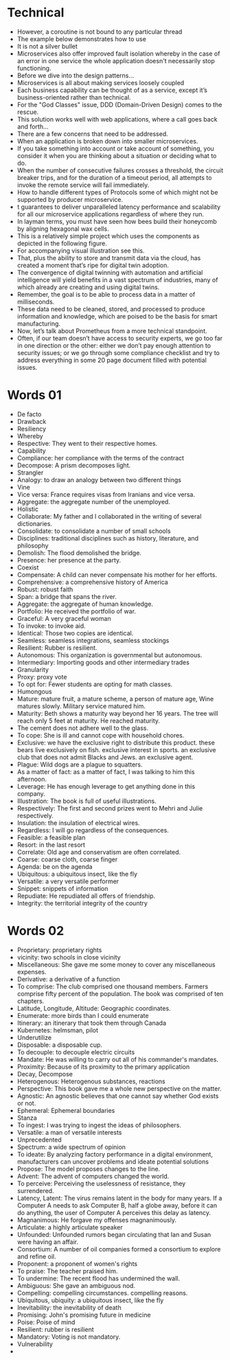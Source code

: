 # Technical

- However, a coroutine is not bound to any particular thread
- The example below demonstrates how to use
- It is not a silver bullet
- Microservices also offer improved fault isolation whereby in the case of an error in one service the whole application doesn't necessarily stop functioning.
- Before we dive into the design patterns...
- Microservices is all about making services loosely coupled
- Each business capability can be thought of as a service, except it’s business-oriented rather than technical.
- For the "God Classes" issue, DDD (Domain-Driven Design) comes to the rescue.
- This solution works well with web applications, where a call goes back and forth...
- There are a few concerns that need to be addressed.
- When an application is broken down into smaller microservices.
- If you take something into account or take account of something, you consider it when you are thinking about a situation or deciding what to do.
- When the number of consecutive failures crosses a threshold, the circuit breaker trips, and for the duration of a timeout period, all attempts to invoke the remote service will fail immediately.
- How to handle different types of Protocols some of which might not be supported by producer microservice.
- t guarantees to deliver unparalleled latency performance and scalability for all our microservice applications regardless of where they run.
- In layman terms, you must have seen how bees build their honeycomb by aligning hexagonal wax cells.
- This is a relatively simple project which uses the components as depicted in the following figure.
- For accompanying visual illustration see this.
- That, plus the ability to store and transmit data via the cloud, has created a moment that’s ripe for digital twin adoption.
- The convergence of digital twinning with automation and artificial intelligence will yield benefits in a vast spectrum of industries, many of which already are creating and using digital twins.
- Remember, the goal is to be able to process data in a matter of milliseconds.
- These data need to be cleaned, stored, and processed to produce information and knowledge, which are poised to be the basis for smart manufacturing.
- Now, let’s talk about Prometheus from a more technical standpoint.
- Often, if our team doesn’t have access to security experts, we go too far in one direction or the other: either we don’t pay enough attention to security issues; or we go through some compliance checklist and try to address everything in some 20 page document filled with potential issues.

# Words 01

- De facto
- Drawback
- Resiliency
- Whereby
- Respective: They went to their respective homes.
- Capability
- Compliance: her compliance with the terms of the contract
- Decompose: A prism decomposes light.
- Strangler
- Analogy: to draw an analogy between two different things
- Vine
- Vice versa: France requires visas from Iranians and vice versa.
- Aggregate: the aggregate number of the unemployed.
- Holistic
- Collaborate: My father and I collaborated in the writing of several dictionaries.
- Consolidate: to consolidate a number of small schools
- Disciplines: traditional disciplines such as history, literature, and philosophy
- Demolish: The flood demolished the bridge.
- Presence: her presence at the party.
- Coexist
- Compensate: A child can never compensate his mother for her efforts.
- Comprehensive: a comprehensive history of America
- Robust: robust faith
- Span: a bridge that spans the river.
- Aggregate: the aggregate of human knowledge.
- Portfolio: He received the portfolio of war.
- Graceful: A very graceful woman
- To invoke: to invoke aid.
- Identical: Those two copies are identical.
- Seamless: seamless integrations, seamless stockings
- Resilient: Rubber is resilient.
- Autonomous: This organization is governmental but autonomous.
- Intermediary: Importing goods and other intermediary trades
- Granularity
- Proxy: proxy vote
- To opt for: Fewer students are opting for math classes.
- Humongous
- Mature: mature fruit, a mature scheme, a person of mature age, Wine matures slowly. Military service matured him.
- Maturity: Beth shows a maturity way beyond her 16 years. The tree will reach only 5 feet at maturity. He reached maturity.
- The cement does not adhere well to the glass.
- To cope: She is ill and cannot cope with household chores.
- Exclusive: we have the exclusive right to distribute this product. these bears live exclusively on fish. exclusive interest in sports. an exclusive club that does not admit Blacks and Jews. an exclusive agent.
- Plague: Wild dogs are a plague to squatters.
- As a matter of fact: as a matter of fact, I was talking to him this afternoon.
- Leverage: He has enough leverage to get anything done in this company.
- Illustration: The book is full of useful illustrations.
- Respectively: The first and second prizes went to Mehri and Julie respectively.
- Insulation: the insulation of electrical wires.
- Regardless: I will go regardless of the consequences.
- Feasible: a feasible plan
- Resort: in the last resort
- Correlate: Old age and conservatism are often correlated.
- Coarse: coarse cloth, coarse finger
- Agenda: be on the agenda
- Ubiquitous: a ubiquitous insect, like the fly
- Versatile: a very versatile performer
- Snippet: snippets of information
- Repudiate: He repudiated all offers of friendship.
- Integrity: the territorial integrity of the country

# Words 02

- Proprietary: proprietary rights
- vicinity: two schools in close vicinity
- Miscellaneous: She gave me some money to cover any miscellaneous expenses.
- Derivative: a derivative of a function
- To comprise: The club comprised one thousand members. Farmers comprise fifty percent of the population. The book was comprised of ten chapters.
- Latitude, Longitude, Altitude: Geographic coordinates.
- Enumerate: more birds than I could enumerate
- Itinerary: an itinerary that took them through Canada
- Kubernetes: helmsman, pilot
- Underutilize
- Disposable: a disposable cup.
- To decouple: to decouple electric circuits
- Mandate: He was willing to carry out all of his commander's mandates.
- Proximity: Because of its proximity to the primary application
- Decay, Decompose
- Heterogenous: Heterogenous substances, reactions
- Perspective: This book gave me a whole new perspective on the matter.
- Agnostic: An agnostic believes that one cannot say whether God exists or not.
- Ephemeral: Ephemeral boundaries
- Stanza
- To ingest: I was trying to ingest the ideas of philosophers.
- Versatile: a man of versatile interests
- Unprecedented
- Spectrum: a wide spectrum of opinion
- To ideate: By analyzing factory performance in a digital environment, manufacturers can uncover problems and ideate potential solutions
- Propose: The model proposes changes to the line.
- Advent: The advent of computers changed the world.
- To perceive: Perceiving the uselessness of resistance, they surrendered.
- Latency, Latent: The virus remains latent in the body for many years. If a Computer A needs to ask Computer B, half a globe away, before it can do anything, the user of Computer A perceives this delay as latency.
- Magnanimous: He forgave my offenses magnanimously.
- Articulate: a highly articulate speaker
- Unfounded: Unfounded rumors began circulating that Ian and Susan were having an affair.
- Consortium: A number of oil companies formed a consortium to explore and refine oil.
- Proponent: a proponent of women's rights
- To praise: The teacher praised him.
- To undermine: The recent flood has undermined the wall.
- Ambiguous: She gave an ambiguous nod.
- Compelling: compelling circumstances. compelling reasons.
- Ubiquitous, ubiquity: a ubiquitous insect, like the fly
- Inevitability: the inevitability of death
- Promising: John's promising future in medicine
- Poise: Poise of mind
- Resilient: rubber is resilient
- Mandatory: Voting is not mandatory.
- Vulnerability
-